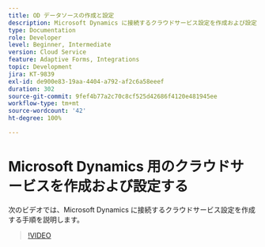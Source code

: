 ```yaml
---
title: OD データソースの作成と設定
description: Microsoft Dynamics に接続するクラウドサービス設定を作成および設定します。
type: Documentation
role: Developer
level: Beginner, Intermediate
version: Cloud Service
feature: Adaptive Forms, Integrations
topic: Development
jira: KT-9839
exl-id: de900e83-19aa-4404-a792-af2c6a58eeef
duration: 302
source-git-commit: 9fef4b77a2c70c8cf525d42686f4120e481945ee
workflow-type: tm+mt
source-wordcount: '42'
ht-degree: 100%

---
```


# Microsoft Dynamics 用のクラウドサービスを作成および設定する


次のビデオでは、Microsoft Dynamics に接続するクラウドサービス設定を作成する手順を説明します。

>[!VIDEO](https://video.tv.adobe.com/v/340758?quality=12&learn=on)
